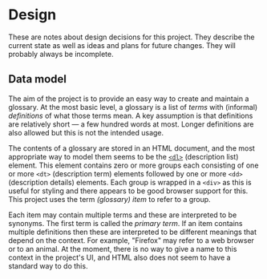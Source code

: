 # Design

These are notes about design decisions for this project. They describe the current state as well as ideas and plans for future changes. They will probably always be incomplete.

## Data model

The aim of the project is to provide an easy way to create and maintain a glossary. At the most basic level, a glossary is a list of _terms_ with (informal) _definitions_ of what those terms mean. A key assumption is that definitions are relatively short — a few hundred words at most. Longer definitions are also allowed but this is not the intended usage.

The contents of a glossary are stored in an HTML document, and the most appropriate way to model them seems to be the [`<dl>`](https://developer.mozilla.org/en-US/docs/Web/HTML/Element/dl) (description list) element. This element contains zero or more groups each consisting of one or more `<dt>` (description term) elements followed by one or more `<dd>` (description details) elements. Each group is wrapped in a `<div>` as this is useful for styling and there appears to be good browser support for this. This project uses the term _(glossary) item_ to refer to a group.

Each item may contain multiple terms and these are interpreted to be synonyms. The first term is called the _primary term_. If an item contains multiple definitions then these are interpreted to be different meanings that depend on the context. For example, "Firefox" may refer to a web browser or to an animal. At the moment, there is no way to give a name to this context in the project's UI, and HTML also does not seem to have a standard way to do this.